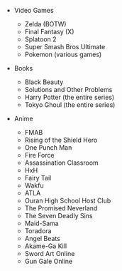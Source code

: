 - Video Games
  - Zelda (BOTW)
  - Final Fantasy (X)
  - Splatoon 2
  - Super Smash Bros Ultimate
  - Pokemon (various games)
  
- Books
  - Black Beauty
  - Solutions and Other Problems
  - Harry Potter (the entire series)
  - Tokyo Ghoul (the entire series)
  
- Anime
  - FMAB
  - Rising of the Shield Hero
  - One Punch Man
  - Fire Force
  - Assassination Classroom
  - HxH
  - Fairy Tail
  - Wakfu
  - ATLA
  - Ouran High School Host Club
  - The Promised Neverland
  - The Seven Deadly Sins
  - Maid-Sama
  - Toradora
  - Angel Beats
  - Akame-Ga Kill
  - Sword Art Online
  - Gun Gale Online
